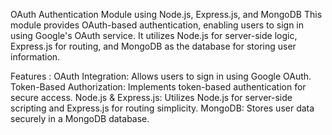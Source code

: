 OAuth Authentication Module using Node.js, Express.js, and MongoDB
This module provides OAuth-based authentication, enabling users to sign in using Google's OAuth service. It utilizes Node.js for server-side logic, Express.js for routing, and MongoDB as the database for storing user information.

Features :
OAuth Integration: Allows users to sign in using Google OAuth.
Token-Based Authorization: Implements token-based authentication for secure access.
Node.js & Express.js: Utilizes Node.js for server-side scripting and Express.js for routing simplicity.
MongoDB: Stores user data securely in a MongoDB database.
